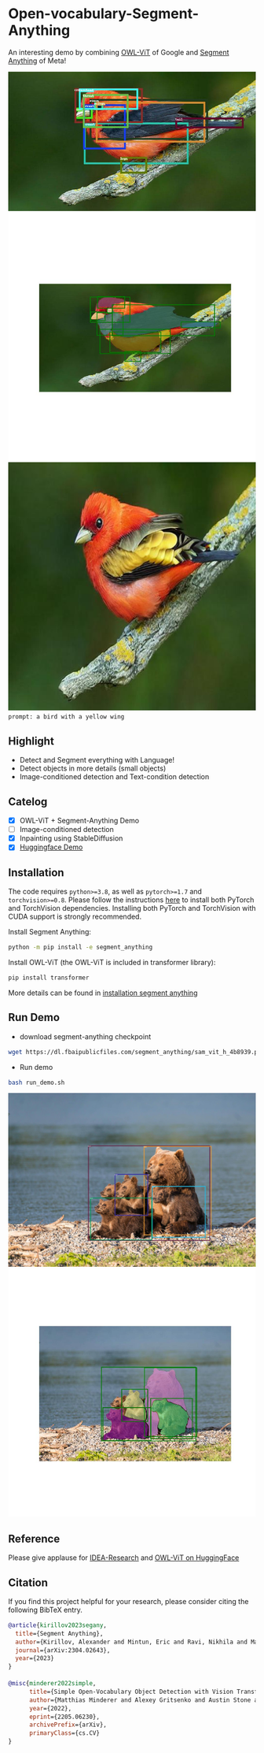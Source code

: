 # Open-vocabulary-Segment-Anything
An interesting demo by combining [OWL-ViT](https://arxiv.org/abs/2205.06230) of Google and [Segment Anything](https://ai.facebook.com/research/publications/segment-anything/) of Meta!

![Detect Result](./outputs/owlvit_box.jpg)
![Segment Anything Result](./outputs/owlvit_segment_anything_output.jpg)
![Inpainting Result](./outputs/grounded_sam_inpainting_output.jpg)
`prompt: a bird with a yellow wing`

## Highlight
- Detect and Segment everything with Language!
- Detect objects in more details (small objects)
- Image-conditioned detection and Text-condition detection


## Catelog
- [x] OWL-ViT + Segment-Anything Demo
- [ ] Image-conditioned detection
- [x] Inpainting using StableDiffusion
- [x] [Huggingface Demo](https://huggingface.co/spaces/ngthanhtinqn/Segment_Anything_With_OWL-ViT)

## Installation
The code requires `python>=3.8`, as well as `pytorch>=1.7` and `torchvision>=0.8`. Please follow the instructions [here](https://pytorch.org/get-started/locally/) to install both PyTorch and TorchVision dependencies. Installing both PyTorch and TorchVision with CUDA support is strongly recommended.

Install Segment Anything:

```bash
python -m pip install -e segment_anything
```

Install OWL-ViT (the OWL-ViT is included in transformer library):

```bash
pip install transformer
```

More details can be found in [installation segment anything](https://github.com/facebookresearch/segment-anything#installation)

## Run Demo

- download segment-anything checkpoint
```bash
wget https://dl.fbaipublicfiles.com/segment_anything/sam_vit_h_4b8939.pth
```

- Run demo
```bash
bash run_demo.sh
```
![Detect Result](./outputs/owlvit_box_2.jpg)
![Segment Anything Result](./outputs/owlvit_segment_anything_output_2.jpg)

## Reference
Please give applause for [IDEA-Research](https://github.com/IDEA-Research/Grounded-Segment-Anything/tree/main/segment_anything) and [OWL-ViT on HuggingFace](https://huggingface.co/spaces/adirik/OWL-ViT)


## Citation
If you find this project helpful for your research, please consider citing the following BibTeX entry.
```BibTex
@article{kirillov2023segany,
  title={Segment Anything}, 
  author={Kirillov, Alexander and Mintun, Eric and Ravi, Nikhila and Mao, Hanzi and Rolland, Chloe and Gustafson, Laura and Xiao, Tete and Whitehead, Spencer and Berg, Alexander C. and Lo, Wan-Yen and Doll{\'a}r, Piotr and Girshick, Ross},
  journal={arXiv:2304.02643},
  year={2023}
}

@misc{minderer2022simple,
      title={Simple Open-Vocabulary Object Detection with Vision Transformers}, 
      author={Matthias Minderer and Alexey Gritsenko and Austin Stone and Maxim Neumann and Dirk Weissenborn and Alexey Dosovitskiy and Aravindh Mahendran and Anurag Arnab and Mostafa Dehghani and Zhuoran Shen and Xiao Wang and Xiaohua Zhai and Thomas Kipf and Neil Houlsby},
      year={2022},
      eprint={2205.06230},
      archivePrefix={arXiv},
      primaryClass={cs.CV}
}
```